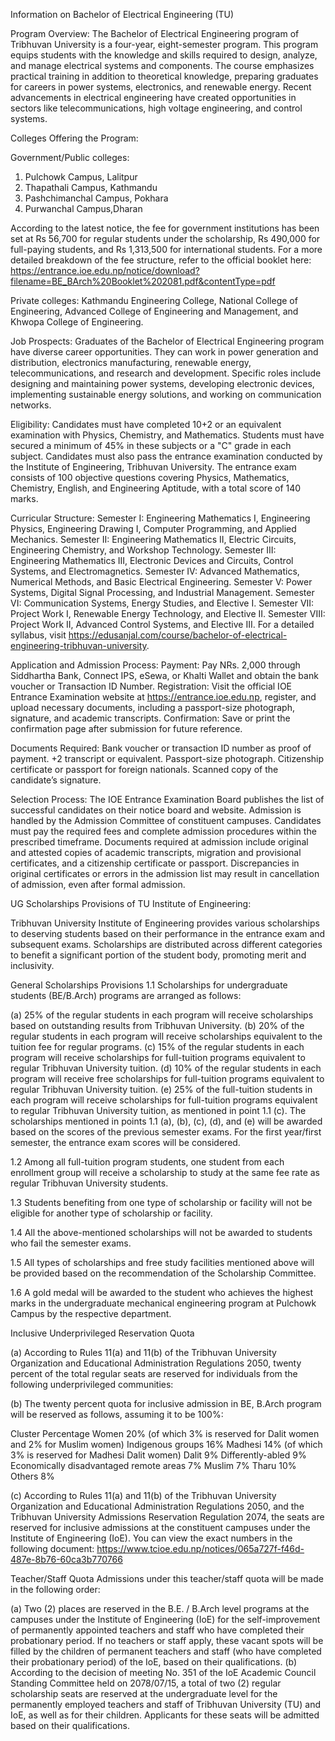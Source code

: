 Information on Bachelor of Electrical Engineering (TU)

Program Overview: The Bachelor of Electrical Engineering program of Tribhuvan University is a four-year, eight-semester program. This program equips students with the knowledge and skills required to design, analyze, and manage electrical systems and components. The course emphasizes practical training in addition to theoretical knowledge, preparing graduates for careers in power systems, electronics, and renewable energy. Recent advancements in electrical engineering have created opportunities in sectors like telecommunications, high voltage engineering, and control systems.

Colleges Offering the Program:

Government/Public colleges:

1. Pulchowk Campus, Lalitpur
2. Thapathali Campus, Kathmandu
3. Pashchimanchal Campus, Pokhara
4. Purwanchal Campus,Dharan

According to the latest notice, the fee for government institutions has been set at Rs 56,700 for regular students under the scholarship, Rs 490,000 for full-paying students, and Rs 1,313,500 for international students. For a more detailed breakdown of the fee structure, refer to the official booklet here: https://entrance.ioe.edu.np/notice/download?filename=BE_BArch%20Booklet%202081.pdf&contentType=pdf

Private colleges: Kathmandu Engineering College, National College of Engineering, Advanced College of Engineering and Management, and Khwopa College of Engineering.

Job Prospects: Graduates of the Bachelor of Electrical Engineering program have diverse career opportunities. They can work in power generation and distribution, electronics manufacturing, renewable energy, telecommunications, and research and development. Specific roles include designing and maintaining power systems, developing electronic devices, implementing sustainable energy solutions, and working on communication networks.

Eligibility: Candidates must have completed 10+2 or an equivalent examination with Physics, Chemistry, and Mathematics. Students must have secured a minimum of 45% in these subjects or a "C" grade in each subject. Candidates must also pass the entrance examination conducted by the Institute of Engineering, Tribhuvan University. The entrance exam consists of 100 objective questions covering Physics, Mathematics, Chemistry, English, and Engineering Aptitude, with a total score of 140 marks.

Curricular Structure:
Semester I: Engineering Mathematics I, Engineering Physics, Engineering Drawing I, Computer Programming, and Applied Mechanics.
Semester II: Engineering Mathematics II, Electric Circuits, Engineering Chemistry, and Workshop Technology.
Semester III: Engineering Mathematics III, Electronic Devices and Circuits, Control Systems, and Electromagnetics.
Semester IV: Advanced Mathematics, Numerical Methods, and Basic Electrical Engineering.
Semester V: Power Systems, Digital Signal Processing, and Industrial Management.
Semester VI: Communication Systems, Energy Studies, and Elective I.
Semester VII: Project Work I, Renewable Energy Technology, and Elective II.
Semester VIII: Project Work II, Advanced Control Systems, and Elective III. For a detailed syllabus, visit https://edusanjal.com/course/bachelor-of-electrical-engineering-tribhuvan-university.

Application and Admission Process: Payment: Pay NRs. 2,000 through Siddhartha Bank, Connect IPS, eSewa, or Khalti Wallet and obtain the bank voucher or Transaction ID Number. Registration: Visit the official IOE Entrance Examination website at https://entrance.ioe.edu.np, register, and upload necessary documents, including a passport-size photograph, signature, and academic transcripts. Confirmation: Save or print the confirmation page after submission for future reference.

Documents Required: Bank voucher or transaction ID number as proof of payment. +2 transcript or equivalent. Passport-size photograph. Citizenship certificate or passport for foreign nationals. Scanned copy of the candidate’s signature.

Selection Process: The IOE Entrance Examination Board publishes the list of successful candidates on their notice board and website. Admission is handled by the Admission Committee of constituent campuses. Candidates must pay the required fees and complete admission procedures within the prescribed timeframe. Documents required at admission include original and attested copies of academic transcripts, migration and provisional certificates, and a citizenship certificate or passport. Discrepancies in original certificates or errors in the admission list may result in cancellation of admission, even after formal admission.

UG Scholarships Provisions of TU Institute of Engineering:

Tribhuvan University Institute of Engineering provides various scholarships to deserving students based on their performance in the entrance exam and subsequent exams. Scholarships are distributed across different categories to benefit a significant portion of the student body, promoting merit and inclusivity.

General Scholarships Provisions
1.1 Scholarships for undergraduate students (BE/B.Arch) programs are arranged as follows:

(a) 25% of the regular students in each program will receive scholarships based on outstanding results from Tribhuvan University.
(b) 20% of the regular students in each program will receive scholarships equivalent to the tuition fee for regular programs.
(c) 15% of the regular students in each program will receive scholarships for full-tuition programs equivalent to regular Tribhuvan University tuition.
(d) 10% of the regular students in each program will receive free scholarships for full-tuition programs equivalent to regular Tribhuvan University tuition.
(e) 25% of the full-tuition students in each program will receive scholarships for full-tuition programs equivalent to regular Tribhuvan University tuition, as mentioned in point 1.1 (c).
The scholarships mentioned in points 1.1 (a), (b), (c), (d), and (e) will be awarded based on the scores of the previous semester exams. For the first year/first semester, the entrance exam scores will be considered.

1.2 Among all full-tuition program students, one student from each enrollment group will receive a scholarship to study at the same fee rate as regular Tribhuvan University students.

1.3 Students benefiting from one type of scholarship or facility will not be eligible for another type of scholarship or facility.

1.4 All the above-mentioned scholarships will not be awarded to students who fail the semester exams.

1.5 All types of scholarships and free study facilities mentioned above will be provided based on the recommendation of the Scholarship Committee.

1.6 A gold medal will be awarded to the student who achieves the highest marks in the undergraduate mechanical engineering program at Pulchowk Campus by the respective department.

Inclusive Underprivileged Reservation Quota

(a) According to Rules 11(a) and 11(b) of the Tribhuvan University Organization and Educational Administration Regulations 2050, twenty percent of the total regular seats are reserved for individuals from the following underprivileged communities:

(b) The twenty percent quota for inclusive admission in BE, B.Arch program will be reserved as follows, assuming it to be 100%:

Cluster Percentage
Women 20% (of which 3% is reserved for Dalit women and 2% for Muslim women)
Indigenous groups 16%
Madhesi 14% (of which 3% is reserved for Madhesi Dalit women)
Dalit 9%
Differently-abled 9%
Economically disadvantaged remote areas 7%
Muslim 7%
Tharu 10%
Others 8%

(c) According to Rules 11(a) and 11(b) of the Tribhuvan University Organization and Educational Administration Regulations 2050, and the Tribhuvan University Admissions Reservation Regulation 2074, the seats are reserved for inclusive admissions at the constituent campuses under the Institute of Engineering (IoE). You can view the exact numbers in the following document: https://www.tcioe.edu.np/notices/065a727f-f46d-487e-8b76-60ca3b770766

Teacher/Staff Quota
Admissions under this teacher/staff quota will be made in the following order:

(a) Two (2) places are reserved in the B.E. / B.Arch level programs at the campuses under the Institute of Engineering (IoE) for the self-improvement of permanently appointed teachers and staff who have completed their probationary period. If no teachers or staff apply, these vacant spots will be filled by the children of permanent teachers and staff (who have completed their probationary period) of the IoE, based on their qualifications.
(b) According to the decision of meeting No. 351 of the IoE Academic Council Standing Committee held on 2078/07/15, a total of two (2) regular scholarship seats are reserved at the undergraduate level for the permanently employed teachers and staff of Tribhuvan University (TU) and IoE, as well as for their children. Applicants for these seats will be admitted based on their qualifications.
